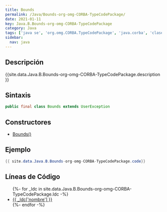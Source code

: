```yaml
---
title: Bounds
permalink: /Java/Bounds-org-omg-CORBA-TypeCodePackage/
date: 2021-01-11
key: Java.B.Bounds-org-omg-CORBA-TypeCodePackage
category: Java
tags: ['java se', 'org.omg.CORBA.TypeCodePackage', 'java.corba', 'clase java', 'JDKJava 1.2']
sidebar: 
  nav: java
---
```


## Descripción
{{site.data.Java.B.Bounds-org-omg-CORBA-TypeCodePackage.description }}

## Sintaxis
~~~java
public final class Bounds extends UserException
~~~

## Constructores
* [Bounds()](/Java/Bounds-org-omg-CORBA-TypeCodePackage/Bounds/)

## Ejemplo
~~~java
{{ site.data.Java.B.Bounds-org-omg-CORBA-TypeCodePackage.code}}
~~~

## Líneas de Código
<ul>
{%- for _ldc in site.data.Java.B.Bounds-org-omg-CORBA-TypeCodePackage.ldc -%}
   <li>
       <a href="{{_ldc['url'] }}">{{ _ldc['nombre'] }}</a>
   </li>
{%- endfor -%}
</ul>
